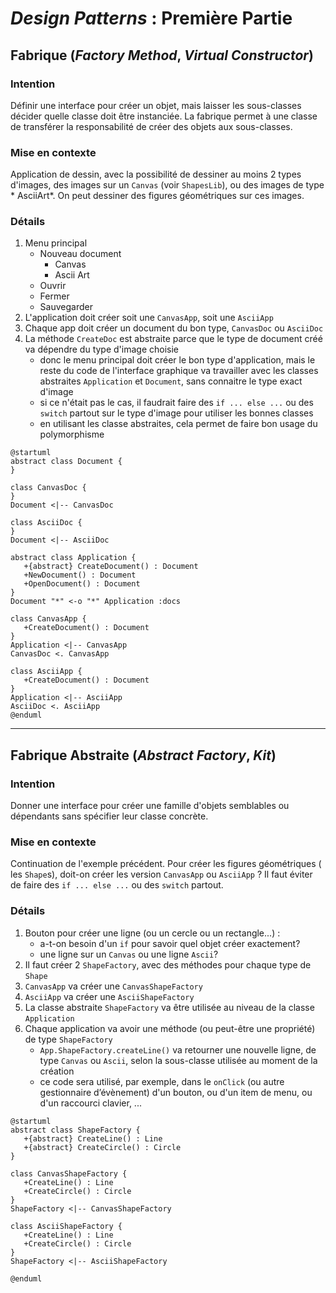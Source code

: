 # *Design Patterns* : Première Partie

## Fabrique (*Factory Method*, *Virtual Constructor*)

### Intention

Définir une interface pour créer un objet, mais laisser les sous-classes décider
quelle classe doit être instanciée. La fabrique permet à une classe de
transférer la responsabilité de créer des objets aux sous-classes.

### Mise en contexte

Application de dessin, avec la possibilité de dessiner au moins 2 types
d'images, des images sur un `Canvas` (voir `ShapesLib`), ou des images de type *
AsciiArt*. On peut dessiner des figures géométriques sur ces images.

### Détails

1. Menu principal
    - Nouveau document
        - Canvas
        - Ascii Art
    - Ouvrir
    - Fermer
    - Sauvegarder
2. L'application doit créer soit une `CanvasApp`, soit une `AsciiApp`
3. Chaque app doit créer un document du bon type, `CanvasDoc` ou `AsciiDoc`
4. La méthode `CreateDoc` est abstraite parce que le type de document créé va
   dépendre du type d'image choisie
    - donc le menu principal doit créer le bon type d'application, mais le reste
      du code de l'interface graphique va travailler avec les classes
      abstraites `Application` et `Document`, sans connaitre le type exact
      d'image
    - si ce n'était pas le cas, il faudrait faire des `if ... else ...` ou
      des `switch` partout sur le type d'image pour utiliser les bonnes classes
    - en utilisant les classe abstraites, cela permet de faire bon usage du
      polymorphisme

````plantuml
@startuml
abstract class Document {
}

class CanvasDoc {
}
Document <|-- CanvasDoc

class AsciiDoc {
}
Document <|-- AsciiDoc

abstract class Application {
   +{abstract} CreateDocument() : Document
   +NewDocument() : Document
   +OpenDocument() : Document
}
Document "*" <-o "*" Application :docs  

class CanvasApp {
   +CreateDocument() : Document
}
Application <|-- CanvasApp
CanvasDoc <. CanvasApp

class AsciiApp {
   +CreateDocument() : Document
}
Application <|-- AsciiApp
AsciiDoc <. AsciiApp
@enduml
````

-------------------------------------------------------------------------------

## Fabrique Abstraite (*Abstract Factory*, *Kit*)

### Intention

Donner une interface pour créer une famille d'objets semblables ou dépendants
sans spécifier leur classe concrète.

### Mise en contexte

Continuation de l'exemple précédent. Pour créer les figures géométriques (
les `Shape`s), doit-on créer les version `CanvasApp` ou `AsciiApp` ? Il faut
éviter de faire des `if ... else ...` ou des `switch` partout.

### Détails

1. Bouton pour créer une ligne (ou un cercle ou un rectangle...) :
    - a-t-on besoin d'un `if` pour savoir quel objet créer exactement?
    - une ligne sur un `Canvas` ou une ligne `Ascii`?
2. Il faut créer 2 `ShapeFactory`, avec des méthodes pour chaque type de `Shape`
3. `CanvasApp` va créer une `CanvasShapeFactory`
4. `AsciiApp` va créer une `AsciiShapeFactory`
5. La classe abstraite `ShapeFactory` va être utilisée au niveau de la
   classe `Application`
6. Chaque application va avoir une méthode (ou peut-être une propriété) de
   type `ShapeFactory`
   - `App.ShapeFactory.createLine()` va retourner une nouvelle ligne, de type `Canvas` ou `Ascii`, selon la sous-classe utilisée au moment de la création
   - ce code sera utilisé, par exemple, dans le `onClick` (ou autre gestionnaire d’évènement) d'un bouton, ou d'un item de menu, ou d'un raccourci clavier, ...

````plantuml
@startuml
abstract class ShapeFactory {
   +{abstract} CreateLine() : Line
   +{abstract} CreateCircle() : Circle
}

class CanvasShapeFactory {
   +CreateLine() : Line
   +CreateCircle() : Circle
}
ShapeFactory <|-- CanvasShapeFactory

class AsciiShapeFactory {
   +CreateLine() : Line
   +CreateCircle() : Circle
}
ShapeFactory <|-- AsciiShapeFactory

@enduml
````